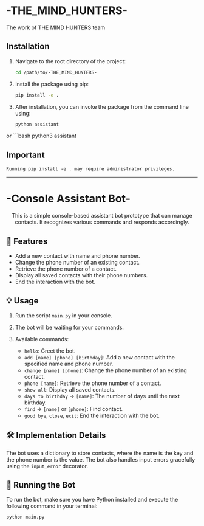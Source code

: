 # -THE_MIND_HUNTERS-
The work of THE MIND HUNTERS team

## Installation

1. Navigate to the root directory of the project:
    ```bash
   cd /path/to/-THE_MIND_HUNTERS-

2. Install the package using pip:
    ```bash
    pip install -e .

3. After installation, you can invoke the package from the command line using:
    ```bash
    python assistant
or
    ```bash
    python3 assistant

## Important

`Running pip install -e . may require administrator privileges.`

------------------------------------------------------------------------------------------------------------------------------------------------------------------------------




# -Console Assistant Bot-

<p align="center">This is a simple console-based assistant bot prototype that can manage contacts. It recognizes various commands and responds accordingly.</p>

## 🚀 Features

- Add a new contact with name and phone number.
- Change the phone number of an existing contact.
- Retrieve the phone number of a contact.
- Display all saved contacts with their phone numbers.
- End the interaction with the bot.

## 💡 Usage

1. Run the script `main.py` in your console.
2. The bot will be waiting for your commands.
3. Available commands:

   - `hello`: Greet the bot.
   - `add [name] [phone] [birthday]`: Add a new contact with the specified name and phone number.
   - `change [name] [phone]`: Change the phone number of an existing contact.
   - `phone [name]`: Retrieve the phone number of a contact.
   - `show all`: Display all saved contacts.
   - `days to birthday` -> `[name]`: The number of days until the next birthday.
   - `find` -> `[name]` or `[phone]`: Find contact.
   - `good bye`, `close`, `exit`: End the interaction with the bot.

## 🛠️ Implementation Details

The bot uses a dictionary to store contacts, where the name is the key and the phone number is the value. The bot also handles input errors gracefully using the `input_error` decorator.

## 🏃 Running the Bot

To run the bot, make sure you have Python installed and execute the following command in your terminal:

```bash
python main.py